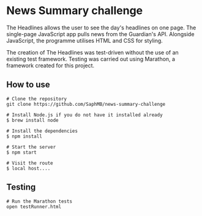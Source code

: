 # News Summary challenge

The Headlines allows the user to see the day's headlines on one page. The single-page JavaScript app pulls news from the Guardian's API. Alongside JavaScript, the programme utilises HTML and CSS for styling.

The creation of The Headlines was test-driven without the use of an existing test framework. Testing was carried out using Marathon, a framework created for this project.

## How to use

```
# Clone the repository
git clone https://github.com/SaphMB/news-summary-challenge

# Install Node.js if you do not have it installed already
$ brew install node

# Install the dependencies
$ npm install

# Start the server
$ npm start

# Visit the route
$ local host....
```

## Testing

```
# Run the Marathon tests
open testRunner.html
```
